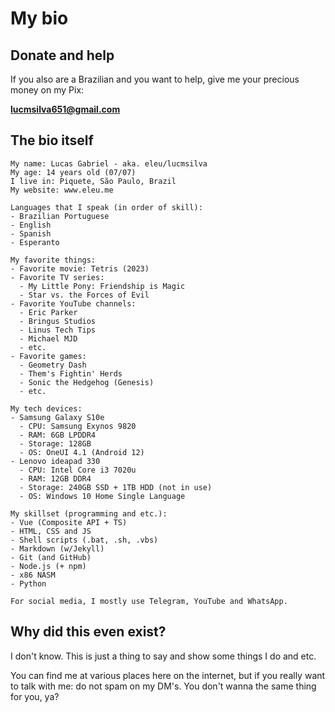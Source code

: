 # My bio
## Donate and help
If you also are a Brazilian and you want to help, give me your precious money on my Pix:

**lucmsilva651@gmail.com**
## The bio itself
```
My name: Lucas Gabriel - aka. eleu/lucmsilva
My age: 14 years old (07/07)
I live in: Piquete, São Paulo, Brazil
My website: www.eleu.me

Languages that I speak (in order of skill):
- Brazilian Portuguese
- English
- Spanish
- Esperanto
 
My favorite things:
- Favorite movie: Tetris (2023)
- Favorite TV series:
  - My Little Pony: Friendship is Magic
  - Star vs. the Forces of Evil
- Favorite YouTube channels:
  - Eric Parker
  - Bringus Studios
  - Linus Tech Tips
  - Michael MJD
  - etc.
- Favorite games:
  - Geometry Dash
  - Them's Fightin' Herds
  - Sonic the Hedgehog (Genesis)
  - etc.

My tech devices:
- Samsung Galaxy S10e
  - CPU: Samsung Exynos 9820
  - RAM: 6GB LPDDR4
  - Storage: 128GB
  - OS: OneUI 4.1 (Android 12)
- Lenovo ideapad 330
  - CPU: Intel Core i3 7020u
  - RAM: 12GB DDR4
  - Storage: 240GB SSD + 1TB HDD (not in use)
  - OS: Windows 10 Home Single Language

My skillset (programming and etc.):
- Vue (Composite API + TS)
- HTML, CSS and JS
- Shell scripts (.bat, .sh, .vbs)
- Markdown (w/Jekyll)
- Git (and GitHub)
- Node.js (+ npm)
- x86 NASM
- Python

For social media, I mostly use Telegram, YouTube and WhatsApp.
```
## Why did this even exist?
I don't know. This is just a thing to say and show some things I do and etc.

You can find me at various places here on the internet, but if you really want to talk with me: do not spam on my DM's. You don't wanna the same thing for you, ya?
